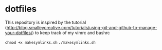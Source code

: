 # dotfiles

This repository is inspired by the tutorial (http://blog.smalleycreative.com/tutorials/using-git-and-github-to-manage-your-dotfiles/) to keep track of my vimrc and bashrc

`chmod +x makesymlinks.sh`
`./makesymlinks.sh`
